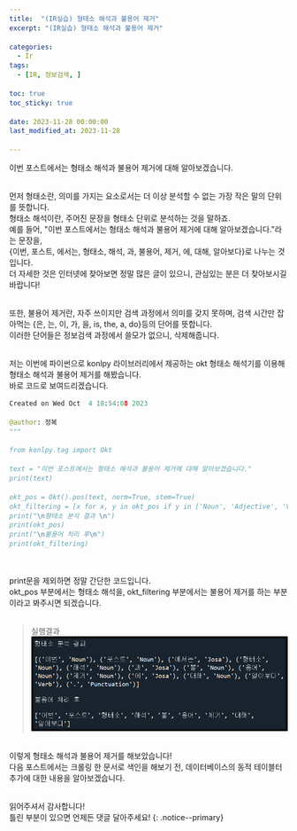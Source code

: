 ```yaml
---
title:  "(IR실습) 형태소 해석과 불용어 제거" 
excerpt: "(IR실습) 형태소 해석과 불용어 제거"

categories:
  - Ir
tags:
  - [IR, 정보검색, ]

toc: true
toc_sticky: true
 
date: 2023-11-28 00:00:00
last_modified_at: 2023-11-28

---
```

이번 포스트에서는 형태소 해석과 불용어 제거에 대해 알아보겠습니다.<br><br>

먼저 형태소란, 의미를 가지는 요소로서는 더 이상 분석할 수 없는 가장 작은 말의 단위를 뜻합니다.<br>
형태소 해석이란, 주어진 문장을 형태소 단위로 분석하는 것을 말하죠.<br>
예를 들어, "이번 포스트에서는 형태소 해석과 불용어 제거에 대해 알아보겠습니다."라는 문장을,<br>
{이번, 포스트, 에서는, 형태소, 해석, 과, 불용어, 제거, 에, 대해, 알아보다}로 나누는 것입니다.<br>
더 자세한 것은 인터넷에 찾아보면 정말 많은 글이 있으니, 관심있는 분은 더 찾아보시길 바랍니다!<br><br>

또한, 불용어 제거란, 자주 쓰이지만 검색 과정에서 의미를 갖지 못하며, 검색 시간만 잡아먹는 {은, 는, 이, 가, 을, is, the, a, do}등의 단어를 뜻합니다.<br>
이러한 단어들은 정보검색 과정에서 쓸모가 없으니, 삭제해줍니다.<br><br>

저는 이번에 파이썬으로 konlpy 라이브러리에서 제공하는 okt 형태소 해석기를 이용해 형태소 해석과 불용어 제거를 해봤습니다.<br>
바로 코드로 보여드리겠습니다.<br>
```python
Created on Wed Oct  4 18:54:08 2023

@author: 정복
"""

from konlpy.tag import Okt

text = "이번 포스트에서는 형태소 해석과 불용어 제거에 대해 알아보겠습니다."
print(text)

okt_pos = Okt().pos(text, norm=True, stem=True)
okt_filtering = [x for x, y in okt_pos if y in ['Noun', 'Adjective', 'Verb']]
print("\n형태소 분석 결과 \n")
print(okt_pos)
print("\n불용어 처리 후\n")
print(okt_filtering)
```
<br><br>
print문을 제외하면 정말 간단한 코드입니다.<br>
okt_pos 부분에서는 형태소 해석을, okt_filtering 부분에서는 불용어 제거를 하는 부분이라고 봐주시면 되겠습니다.<br><br>
>실행결과
>![실행결과](/assets/images/Ir/03/실행결과_.png "실행결과")

<br>
이렇게 형태소 해석과 불용어 제거를 해보았습니다!<br>
다음 포스트에서는 크롤링 한 문서로 색인을 해보기 전, 데이터베이스의 동적 테이블터 추가에 대한 내용을 알아보겠습니다.<br><br>


읽어주셔서 감사합니다! <br>틀린 부분이 있으면 언제든 댓글 달아주세요!
{: .notice--primary} 
